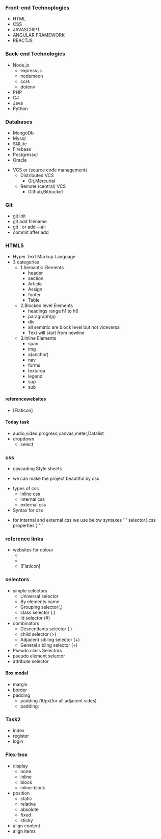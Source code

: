 ### Front-end Technoplogies

- HTML
- CSS
- JAVASCRIPT
- ANGULAR FRAMEWORK
- REACTJS

### Back-end Technologies

- Node.js
     - express.js
     - nodemoon
     - cors
     - dotenv
- PHP
- C#
- Java
- Python

### Databases

- MongoDb
- Mysql
- SQLite
- Firebase
- Postgressql
- Oracle

+ VCS or (source code management)
    - Distributed VCS
         - Git,Mercurial
    - Remote (central) VCS
         - Github,Bitbucket 
### Git
- git init
- git add filename
- git . or add --all
- commit after add
### HTML5
- Hyper Text Markup Language 
- 3 categories
   - 1.Semantic Elements
     - header
     - section
     - Article
     - Assign
     - footer
     - Table
   - 2.Blocked level Elements
     - headings range h1 to h6
     - paragraph(p)
     - div
     - all sematic are block level but not viceversa
     - Text will start from newline 
   - 3.Inline Elements
     - span
     - img
     - a(anchor)
     - nav
     - forms
     - textarea
     - legend
     - sup
     - sub
#### referencewebsites
- [Flaticon]
#### Today task
- audio,video,progress,canvas,meter,Datalist
 - dropdown
   - select
### css
+ cascading Style sheets
- we can make the project beautiful by css
+ types of css
  - inline css
  - internal css
  - external css
+ Syntax for css
- for internal and external css we use below syntaxes
'''
selector{
  css properties
}
'''
### reference links
+ websites for colour
  - [color contrast]:https://webaim.org/resources/contrastchecker/
  - [color codes]:https://htmlcolorcodes.com/
  - [Flaticon]
### selectors
+ simple selectors
  - Universal selector
  - By elements  name
  - Grouping selector(,)
  - class selector (.)
  - Id selector (#)
+ combinators
   + Descendants selector ( )
   + child selector (>)
   + Adjacent sibling selector (+)
   + General sibling selector (+)
+ Pseudo class Selectors
+ pseudo element selector
+ attribute selector

#### Box model
+ margin
+ border
+ padding
  - padding :10px(for all adjacent sides)
  - padding:
### Task2
- index
- register
- login
### Flex-box
+ display
  - none
  - inline
  - block
  - inline-block
+ position
  - static
  - relative
  - absolute
  - fixed
  - sticky
+ align content
+ align items


